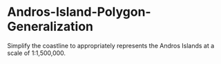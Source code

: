# Andros-Island-Polygon-Generalization
Simplify the coastline to appropriately represents the Andros Islands at a scale of 1:1,500,000.
